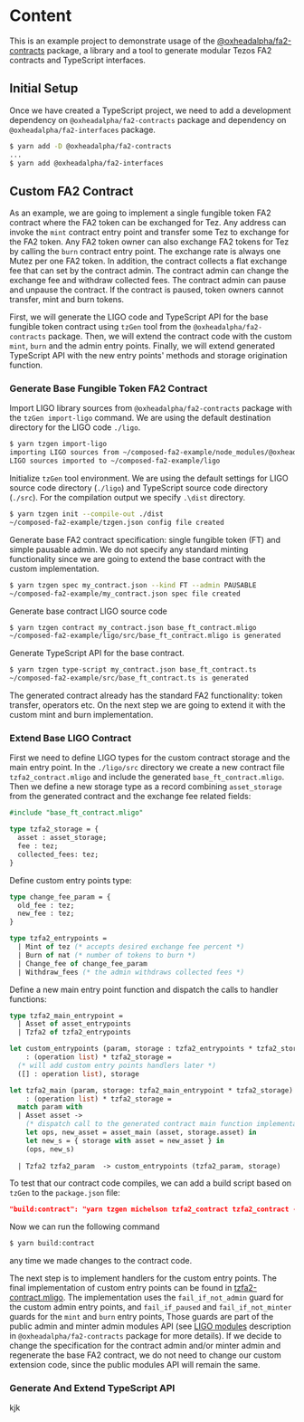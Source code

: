 # Content

This is an example project to demonstrate usage of the
[@oxheadalpha/fa2-contracts](https://github.com/oxheadalpha/nft-tutorial/blob/master/packages/fa2-contracts/README.md)
package, a library and a tool to generate modular Tezos FA2 contracts and
TypeScript interfaces.

## Initial Setup

Once we have created a TypeScript project, we need to add a development
dependency on `@oxheadalpha/fa2-contracts` package and dependency on
`@oxheadalpha/fa2-interfaces` package.

```sh
$ yarn add -D @oxheadalpha/fa2-contracts
...
$ yarn add @oxheadalpha/fa2-interfaces
```

## Custom FA2 Contract

As an example, we are going to implement a single fungible token FA2 contract
where the FA2 token can be exchanged for Tez. Any address can invoke the `mint`
contract entry point and transfer some Tez to exchange for the FA2 token. Any
FA2 token owner can also exchange FA2 tokens for Tez by calling the `burn`
contract entry point. The exchange rate is always one Mutez per one FA2 token.
In addition, the contract collects a flat exchange fee that can set by the
contract admin. The contract admin can change the exchange fee and withdraw
collected fees. The contract admin can pause and unpause the contract. If the
contract is paused, token owners cannot transfer, mint and burn tokens.

First, we will generate the LIGO code and TypeScript API for the base fungible
token contract using `tzGen` tool from the `@oxheadalpha/fa2-contracts` package.
Then, we will extend the contract code with the custom `mint`, `burn` and the
admin entry points. Finally, we will extend generated TypeScript API with the new
entry points' methods and storage origination function.

### Generate Base Fungible Token FA2 Contract

Import LIGO library sources from `@oxheadalpha/fa2-contracts` package with the
`tzGen import-ligo` command. We are using the default destination directory for
the LIGO code `./ligo`.

```sh
$ yarn tzgen import-ligo
importing LIGO sources from ~/composed-fa2-example/node_modules/@oxheadalpha/fa2-contracts/ligo to ~/composed-fa2-example/ligo
LIGO sources imported to ~/composed-fa2-example/ligo
```

Initialize `tzGen` tool environment. We are using the default settings for LIGO
source code directory (`./ligo`) and TypeScript source code directory (`./src`).
For the compilation output we specify `.\dist` directory.

```sh
$ yarn tzgen init --compile-out ./dist
~/composed-fa2-example/tzgen.json config file created
```

Generate base FA2 contract specification: single fungible token (FT) and simple
pausable admin. We do not specify any standard minting functionality since we
are going to extend the base contract with the custom implementation.

```sh
$ yarn tzgen spec my_contract.json --kind FT --admin PAUSABLE
~/composed-fa2-example/my_contract.json spec file created
```

Generate base contract LIGO source code

```sh
$ yarn tzgen contract my_contract.json base_ft_contract.mligo
~/composed-fa2-example/ligo/src/base_ft_contract.mligo is generated
```

Generate TypeScript API for the base contract.

```sh
$ yarn tzgen type-script my_contract.json base_ft_contract.ts
~/composed-fa2-example/src/base_ft_contract.ts is generated
```

The generated contract already has the standard FA2 functionality: token
transfer, operators etc. On the next step we are going to extend it with the
custom mint and burn implementation.

### Extend Base LIGO Contract

First we need to define LIGO types for the custom contract storage and the main
entry point. In the `./ligo/src` directory we create a new contract file
`tzfa2_contract.mligo` and include the generated `base_ft_contract.mligo`. Then
we define a new storage type as a record combining `asset_storage` from the
generated contract and the exchange fee related fields:

```ocaml
#include "base_ft_contract.mligo"

type tzfa2_storage = {
  asset : asset_storage;
  fee : tez;
  collected_fees: tez;
}
```

Define custom entry points type:

```ocaml
type change_fee_param = {
  old_fee : tez;
  new_fee : tez;
}

type tzfa2_entrypoints =
  | Mint of tez (* accepts desired exchange fee percent *)
  | Burn of nat (* number of tokens to burn *)
  | Change_fee of change_fee_param
  | Withdraw_fees (* the admin withdraws collected fees *)
```

Define a new main entry point function and dispatch the calls to handler functions:

```ocaml
type tzfa2_main_entrypoint =
  | Asset of asset_entrypoints
  | Tzfa2 of tzfa2_entrypoints

let custom_entrypoints (param, storage : tzfa2_entrypoints * tzfa2_storage)
    : (operation list) * tzfa2_storage =
  (* will add custom entry points handlers later *)
  ([] : operation list), storage

let tzfa2_main (param, storage: tzfa2_main_entrypoint * tzfa2_storage)
    : (operation list) * tzfa2_storage =
  match param with
  | Asset asset ->
    (* dispatch call to the generated contract main function implementation *)
    let ops, new_asset = asset_main (asset, storage.asset) in
    let new_s = { storage with asset = new_asset } in
    (ops, new_s)
  
  | Tzfa2 tzfa2_param  -> custom_entrypoints (tzfa2_param, storage)
```

To test that our contract code compiles, we can add a build script based on
`tzGen` to the `package.json` file:

```json
"build:contract": "yarn tzgen michelson tzfa2_contract tzfa2_contract --main tzfa2_main"
```

Now we can run the following command

```sh
$ yarn build:contract
```

any time we made changes to the contract code.

The next step is to implement handlers for the custom entry points. The final
implementation of custom entry points can be found in
[tzfa2-contract.mligo](./ligo/src/tzfa2-contract.mligo). The implementation uses
the `fail_if_not_admin` guard for the custom admin entry points, and
`fail_if_paused` and `fail_if_not_minter` guards for the `mint` and `burn` entry
points, Those guards are part of the public admin and minter admin modules API
(see
[LIGO modules](https://github.com/oxheadalpha/nft-tutorial/blob/master/packages/fa2-contracts/README.md#cameligo-modules)
description in `@oxheadalpha/fa2-contracts` package for more details). If we
decide to change the specification for the contract admin and/or minter admin and
regenerate the base FA2 contract, we do not need to change our custom extension
code, since the public modules API will remain the same.

### Generate And Extend TypeScript API

kjk
